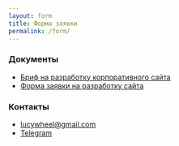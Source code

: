 ```yaml
---
layout: form
title: Форма заявки
permalink: /form/
---
```


### Документы
- [Бриф на разработку корпоративного сайта](https://docs.google.com/document/d/1OxiKoaZrDjlwurf3F6SLa9722bNjGjnE3nkMYFOAhNE/edit?usp=sharing)
- [Форма заявки на разработку сайта](https://docs.google.com/document/d/1YM8tN4HmQuwjq1-so8tedLdyVkUuNdzhutyBdPP2J5o/edit?usp=sharing)</a>
  

### Контакты
- [lucywheel@gmail.com](mailto:lucywheel@gmail.com)
- [Telegram](https://teleg.run/lucywheel)